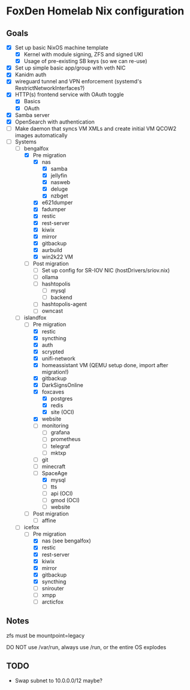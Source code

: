 # FoxDen Homelab Nix configuration

## Goals

- [x] Set up basic NixOS machine template
	- [x] Kernel with module signing, ZFS and signed UKI
	- [x] Usage of pre-existing SB keys (so we can re-use)
- [x] Set up simple basic app/group with veth NIC
- [x] Kanidm auth
- [x] wireguard tunnel and VPN enforcement (systemd's RestrictNetworkInterfaces?)
- [x] HTTP(s) frontend service with OAuth toggle
	- [x] Basics
	- [x] OAuth
- [x] Samba server
- [x] OpenSearch with authentication
- [ ] Make daemon that syncs VM XMLs and create initial VM QCOW2 images automatically
- [ ] Systems
	- [ ] bengalfox
		- [x] Pre migration
			- [x] nas
				- [x] samba
				- [x] jellyfin
				- [x] nasweb
				- [x] deluge
				- [x] nzbget
			- [x] e621dumper
			- [x] fadumper
			- [x] restic
			- [x] rest-server
			- [x] kiwix
			- [x] mirror
			- [x] gitbackup
			- [x] aurbuild
			- [x] win2k22 VM
		- [ ] Post migration
			- [ ] Set up config for SR-IOV NIC (hostDrivers/sriov.nix)
			- [ ] ollama
			- [ ] hashtopolis
				- [ ] mysql
				- [ ] backend
			- [ ] hashtopolis-agent
			- [ ] owncast
	- [ ] islandfox
		- [ ] Pre migration
			- [x] restic
			- [x] syncthing
			- [x] auth
			- [x] scrypted
			- [x] unifi-network
			- [x] homeassistant VM (QEMU setup done, import after migration!)
			- [x] gitbackup
			- [x] DarkSignsOnline
			- [x] foxcaves
				- [x] postgres
				- [x] redis
				- [x] site (OCI)
			- [x] website
			- [ ] monitoring
				- [ ] grafana
				- [ ] prometheus
				- [ ] telegraf
				- [ ] mktxp
			- [ ] git
			- [ ] minecraft
			- [ ] SpaceAge
				- [x] mysql
				- [ ] tts
				- [ ] api (OCI)
				- [ ] gmod (OCI)
				- [ ] website
		- [ ] Post migration
			- [ ] affine
	- [ ] icefox
		- [ ] Pre migration
			- [x] nas (see bengalfox)
			- [x] restic
			- [x] rest-server
			- [x] kiwix
			- [x] mirror
			- [x] gitbackup
			- [x] syncthing
			- [ ] snirouter
			- [ ] xmpp
			- [ ] arcticfox

## Notes

zfs must be mountpoint=legacy

DO NOT use /var/run, always use /run, or the entire OS explodes

## TODO

- Swap subnet to 10.0.0.0/12 maybe?
